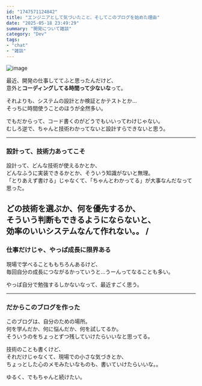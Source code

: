 ```yaml
---
id: "1747571124842"
title: "エンジニアとして気づいたこと、そしてこのブログを始めた理由"
date: "2025-05-18 23:49:29"
summary: "開発について雑談"
category: "Dev"
tags:
- "chat"
- "雑談"
---
```




![image](https://raw.githubusercontent.com/Kim-kyuho/Kim-kyuho.github.io/master/public/blog-images/SU1HXzYwNzYuanBl.jpeg)


最近、開発の仕事しててふと思ったんだけど、  
意外と**コーディングしてる時間って少ないな**って。

それよりも、システムの設計とか検証とかテストとか…  
そっちに時間使うことのほうが全然多い。

でもだからって、コード書くのがどうでもいいってわけじゃない。  
むしろ逆で、ちゃんと技術わかってないと設計すらできないと思う。

---

### 設計って、技術力あってこそ

設計って、どんな技術が使えるかとか、  
どんなふうに実装できるかとか、そういう知識がないと無理。  
「とりあえず書ける」じゃなくて、「ちゃんとわかってる」が大事なんだなって思った。

どの技術を選ぶか、何を優先するか、  
そういう判断もできるようにならないと、  
効率のいいシステムなんて作れない。。
/
---

### 仕事だけじゃ、やっぱ成長に限界ある

現場で学べることももちろんあるけど、  
毎回自分の成長につながるかっていうと…うーんってなることも多い。

やっぱ自分で勉強するしかないなって、最近すごく思う。

---

### だからこのブログを作った

このブログは、自分のための場所。  
何を学んだか、何に悩んだか、何を試してるか。  
そういうのをちょっとずつ残していけたらいいなと思ってる。

技術のことも書くけど、  
それだけじゃなくて、現場での小さな気づきとか、  
ちょっとした心のメモみたいなものも、書いていけたらいいな。。

ゆるく、でもちゃんと続けたい。
